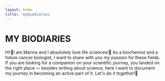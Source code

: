 ```yaml
---
layout: home
title: 'mybiodiaries'
---
```


# MY BIODIARIES

Hi!👋I am Marina and I absolutely love life sciences!🧬
As a biochemist and a future cancer biologist, I want to share with you my passion for these fields. If you are looking for a companion on your scientific journey, you landed on the right place — besides writing about science, here I want to document my journey in becoming an active part of it. Let's do it together!🤝
